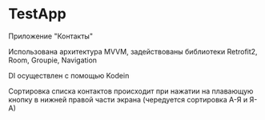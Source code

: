 # TestApp

Приложение "Контакты"

Использована архитектура MVVM, задействованы библиотеки Retrofit2, Room, Groupie, Navigation

DI осуществлен с помощью Kodein

Сортировка списка контактов происходит при нажатии на плавающую кнопку в нижней правой части экрана 
(чередуется сортировка А-Я и Я-А)
